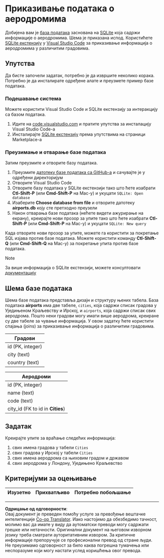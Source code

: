 <!--
CO_OP_TRANSLATOR_METADATA:
{
  "original_hash": "25b37acdfb2452917c1aa2e2ca44317a",
  "translation_date": "2025-10-24T09:58:31+00:00",
  "source_file": "2-Working-With-Data/05-relational-databases/assignment.md",
  "language_code": "sr"
}
-->
# Приказивање података о аеродромима

Добијена вам је [база података](https://raw.githubusercontent.com/Microsoft/Data-Science-For-Beginners/main/2-Working-With-Data/05-relational-databases/airports.db) заснована на [SQLite](https://sqlite.org/index.html) која садржи информације о аеродромима. Шема је приказана испод. Користићете [SQLite екстензију](https://marketplace.visualstudio.com/items?itemName=alexcvzz.vscode-sqlite&WT.mc_id=academic-77958-bethanycheum) у [Visual Studio Code](https://code.visualstudio.com?WT.mc_id=academic-77958-bethanycheum) за приказивање информација о аеродромима у различитим градовима.

## Упутства

Да бисте започели задатак, потребно је да извршите неколико корака. Потребно је да инсталирате одређене алате и преузмете пример базе података.

### Подешавање система

Можете користити Visual Studio Code и SQLite екстензију за интеракцију са базом података.

1. Идите на [code.visualstudio.com](https://code.visualstudio.com?WT.mc_id=academic-77958-bethanycheum) и пратите упутства за инсталацију Visual Studio Code-а
1. Инсталирајте [SQLite екстензију](https://marketplace.visualstudio.com/items?itemName=alexcvzz.vscode-sqlite&WT.mc_id=academic-77958-bethanycheum) према упутствима на страници Marketplace-а

### Преузимање и отварање базе података

Затим преузмите и отворите базу података.

1. Преузмите [датотеку базе података са GitHub-а](https://raw.githubusercontent.com/Microsoft/Data-Science-For-Beginners/main/2-Working-With-Data/05-relational-databases/airports.db) и сачувајте је у одређени директоријум
1. Отворите Visual Studio Code
1. Отворите базу података у SQLite екстензији тако што ћете изабрати **Ctl-Shift-P** (или **Cmd-Shift-P** на Mac-у) и укуцати `SQLite: Open database`
1. Изаберите **Choose database from file** и отворите датотеку **airports.db** коју сте претходно преузели
1. Након отварања базе података (нећете видети ажурирање на екрану), креирајте нови прозор за упите тако што ћете изабрати **Ctl-Shift-P** (или **Cmd-Shift-P** на Mac-у) и укуцати `SQLite: New query`

Када отворите нови прозор за упите, можете га користити за покретање SQL изјава против базе података. Можете користити команду **Ctl-Shift-Q** (или **Cmd-Shift-Q** на Mac-у) за покретање упита против базе података.

> [!NOTE] 
> За више информација о SQLite екстензији, можете консултовати [документацију](https://marketplace.visualstudio.com/items?itemName=alexcvzz.vscode-sqlite&WT.mc_id=academic-77958-bethanycheum)

## Шема базе података

Шема базе података представља дизајн и структуру њених табела. База података **airports** има две табеле, `cities`, која садржи списак градова у Уједињеном Краљевству и Ирској, и `airports`, која садржи списак свих аеродрома. Пошто неки градови могу имати више аеродрома, креиране су две табеле за чување информација. У овом задатку ћете користити спајања (joins) за приказивање информација о различитим градовима.

| Градови           |
| ----------------- |
| id (PK, integer)  |
| city (text)       |
| country (text)    |

| Аеродроми                        |
| -------------------------------- |
| id (PK, integer)                 |
| name (text)                      |
| code (text)                      |
| city_id (FK to id in **Cities**) |

## Задатак

Креирајте упите за враћање следећих информација:

1. свих имена градова у табели `Cities`
1. свих градова у Ирској у табели `Cities`
1. свих имена аеродрома са њиховим градом и државом
1. свих аеродрома у Лондону, Уједињено Краљевство

## Критеријуми за оцењивање

| Изузетно | Прихватљиво | Потребно побољшање |
| -------- | ----------- | ------------------ |

---

**Одрицање од одговорности**:  
Овај документ је преведен помоћу услуге за превођење вештачке интелигенције [Co-op Translator](https://github.com/Azure/co-op-translator). Иако настојимо да обезбедимо тачност, молимо вас да имате у виду да аутоматски преводи могу садржати грешке или нетачности. Оригинални документ на његовом изворном језику треба сматрати ауторитативним извором. За критичне информације препоручује се професионални превод од стране људи. Не преузимамо одговорност за било каква погрешна тумачења или неспоразуме који могу настати услед коришћења овог превода.
